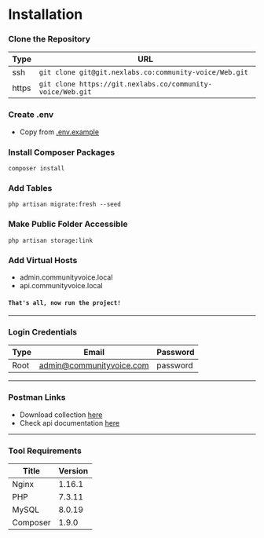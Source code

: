 # Installation

### Clone the Repository

| Type | URL |
| -- | -- |
| ssh | `git clone git@git.nexlabs.co:community-voice/Web.git` |
| https | `git clone https://git.nexlabs.co/community-voice/Web.git` |

### Create .env
- Copy from [.env.example](.env.example)

### Install Composer Packages
```shell
composer install
```

### Add Tables
```shell
php artisan migrate:fresh --seed
```

### Make Public Folder Accessible
```shell
php artisan storage:link
```

### Add Virtual Hosts
- admin.communityvoice.local
- api.communityvoice.local

#### `That's all, now run the project!`
___

### Login Credentials

| Type | Email | Password |
| -- | -- | -- |
| Root | admin@communityvoice.com | password |

___

### Postman Links
- Download collection [here](https://www.getpostman.com/collections/8a119c42dcfee4753550link)
- Check api documentation [here](https://documenter.getpostman.com/view/790629/SW7Z3U3i)

___

### Tool Requirements

| Title | Version |
| -- | -- |
| Nginx | 1.16.1 |
| PHP | 7.3.11 |
| MySQL | 8.0.19 |
| Composer | 1.9.0 |
